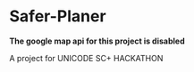 # Safer-Planer

**The google map api for this project is disabled**  

A project for UNICODE SC+ HACKATHON
